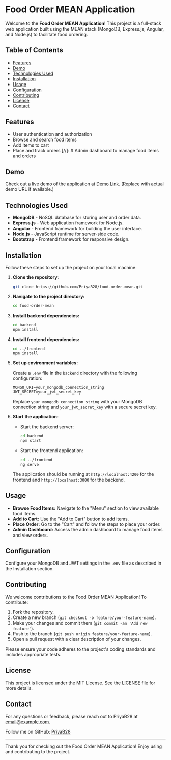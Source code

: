 # Food Order MEAN Application

Welcome to the **Food Order MEAN Application**! This project is a full-stack web application built using the MEAN stack (MongoDB, Express.js, Angular, and Node.js) to facilitate food ordering.

## Table of Contents

- [Features](#features)
- [Demo](#demo)
- [Technologies Used](#technologies-used)
- [Installation](#installation)
- [Usage](#usage)
- [Configuration](#configuration)
- [Contributing](#contributing)
- [License](#license)
- [Contact](#contact)

## Features

- User authentication and authorization
- Browse and search food items
- Add items to cart
- Place and track orders
[//]: # Admin dashboard to manage food items and orders

## Demo

Check out a live demo of the application at [Demo Link](#). (Replace with actual demo URL if available.)

## Technologies Used

- **MongoDB** - NoSQL database for storing user and order data.
- **Express.js** - Web application framework for Node.js.
- **Angular** - Frontend framework for building the user interface.
- **Node.js** - JavaScript runtime for server-side code.
- **Bootstrap** - Frontend framework for responsive design.

## Installation

Follow these steps to set up the project on your local machine:

1. **Clone the repository:**

    ```bash
    git clone https://github.com/PriyaB28/food-order-mean.git
    ```

2. **Navigate to the project directory:**

    ```bash
    cd food-order-mean
    ```

3. **Install backend dependencies:**

    ```bash
    cd backend
    npm install
    ```

4. **Install frontend dependencies:**

    ```bash
    cd ../frontend
    npm install
    ```

5. **Set up environment variables:**

    Create a `.env` file in the `backend` directory with the following configuration:

    ```env
    MONGO_URI=your_mongodb_connection_string
    JWT_SECRET=your_jwt_secret_key
    ```

    Replace `your_mongodb_connection_string` with your MongoDB connection string and `your_jwt_secret_key` with a secure secret key.

6. **Start the application:**

    - Start the backend server:

      ```bash
      cd backend
      npm start
      ```

    - Start the frontend application:

      ```bash
      cd ../frontend
      ng serve
      ```

    The application should be running at `http://localhost:4200` for the frontend and `http://localhost:3000` for the backend.

## Usage

- **Browse Food Items:** Navigate to the "Menu" section to view available food items.
- **Add to Cart:** Use the "Add to Cart" button to add items.
- **Place Order:** Go to the "Cart" and follow the steps to place your order.
- **Admin Dashboard:** Access the admin dashboard to manage food items and view orders.

## Configuration

Configure your MongoDB and JWT settings in the `.env` file as described in the Installation section.

## Contributing

We welcome contributions to the Food Order MEAN Application! To contribute:

1. Fork the repository.
2. Create a new branch (`git checkout -b feature/your-feature-name`).
3. Make your changes and commit them (`git commit -am 'Add new feature'`).
4. Push to the branch (`git push origin feature/your-feature-name`).
5. Open a pull request with a clear description of your changes.

Please ensure your code adheres to the project's coding standards and includes appropriate tests.

## License

This project is licensed under the MIT License. See the [LICENSE](LICENSE) file for more details.

## Contact

For any questions or feedback, please reach out to PriyaB28 at [email@example.com](mailto:email@example.com). 

Follow me on GitHub: [PriyaB28](https://github.com/PriyaB28)

---

Thank you for checking out the Food Order MEAN Application! Enjoy using and contributing to the project.

